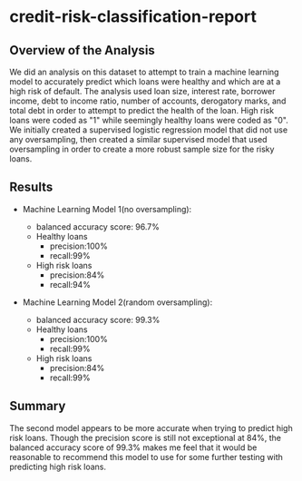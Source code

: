 # credit-risk-classification-report

## Overview of the Analysis

We did an analysis on this dataset to attempt to train a machine learning model to accurately predict which loans were healthy and which are at a high risk of default. The analysis used loan size, interest rate, borrower income, debt to income ratio, number of accounts, derogatory marks, and total debt in order to attempt to predict the health of the loan. High risk loans were coded as "1" while seemingly healthy loans were coded as "0". We initially created a supervised logistic regression model that did not use any oversampling, then created a similar supervised model that used oversampling in order to create a more robust sample size for the risky loans.

## Results

* Machine Learning Model 1(no oversampling):
    * balanced accuracy score: 96.7%
    * Healthy loans
        * precision:100%
        * recall:99%
    * High risk loans
        * precision:84%
        * recall:94%


* Machine Learning Model 2(random oversampling):
    * balanced accuracy score: 99.3%
    * Healthy loans
        * precision:100%
        * recall:99%
    * High risk loans
        * precision:84%
        * recall:99%

## Summary

The second model appears to be more accurate when trying to predict high risk loans. Though the precision score is still not exceptional at 84%, the balanced accuracy score of 99.3% makes me feel that it would be reasonable to recommend this model to use for some further testing with predicting high risk loans.